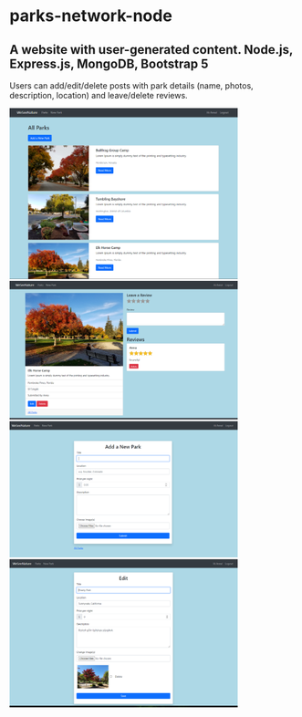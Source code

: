 # parks-network-node
## A website with user-generated content. Node.js, Express.js, MongoDB, Bootstrap 5

<p>Users can add/edit/delete posts with park details (name, photos, description, location) and leave/delete reviews.</p>
<img src="Capture1.PNG" width="400px">
<img src="Capture2.PNG" width="400px">
<img src="Capture3.PNG" width="400px">
<img src="Capture4.PNG" width="400px">
